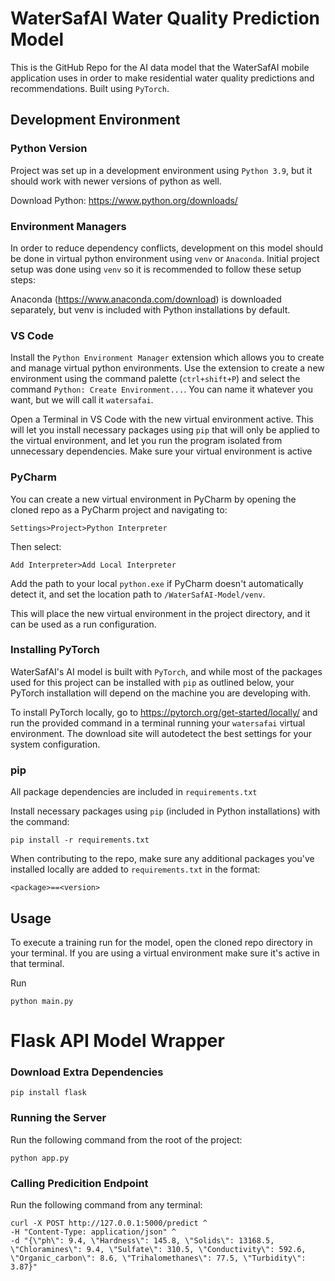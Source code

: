 # WaterSafAI Water Quality Prediction Model

This is the GitHub Repo for the AI data model that the WaterSafAI mobile application uses in order to make residential
water quality predictions and recommendations. Built using `PyTorch`.

## Development Environment
### Python Version
Project was set up in a development environment using `Python 3.9`, but it should work with newer versions of python as well.

Download Python: https://www.python.org/downloads/

### Environment Managers
In order to reduce dependency conflicts, development on this model should be done in virtual python environment using `venv`
or `Anaconda`. Initial project setup was done using `venv` so it is recommended to follow these setup steps:

Anaconda (https://www.anaconda.com/download) is downloaded separately, but venv is included with Python installations by default.

### VS Code
Install the `Python Environment Manager` extension which allows you to create and manage virtual python environments. Use
the extension to create a new environment using the command palette (`ctrl+shift+P`) and select the command 
`Python: Create Environment...`. You can name it whatever you want, but we will call it `watersafai`.

Open a Terminal in VS Code with the new virtual environment active. This will let you install necessary packages using
`pip` that will only be applied to the virtual environment, and let you run the program isolated from unnecessary dependencies.
Make sure your virtual environment is active

### PyCharm
You can create a new virtual environment in PyCharm by opening the cloned repo as a PyCharm project and navigating to:

`Settings>Project>Python Interpreter` 

Then select:

`Add Interpreter>Add Local Interpreter`

Add the path to your local `python.exe` if PyCharm doesn't automatically detect it, and set the location path to 
`/WaterSafAI-Model/venv`.

This will place the new virtual environment in the project directory, and it can be used as a run configuration.

### Installing PyTorch
WaterSafAI's AI model is built with `PyTorch`, and while most of the packages used for this project can be installed with
`pip` as outlined below, your PyTorch installation will depend on the machine you are developing with. 

To install PyTorch locally, go to https://pytorch.org/get-started/locally/ and run the provided command in a terminal 
running your `watersafai` virtual environment. The download site will autodetect the best settings for your system 
configuration.

### pip
All package dependencies are included in `requirements.txt`

Install necessary packages using `pip` (included in Python installations) with the command:

```
pip install -r requirements.txt
```

When contributing to the repo, make sure any additional packages you've installed locally are added to `requirements.txt`
in the format:
```
<package>==<version>
```

## Usage

To execute a training run for the model, open the cloned repo directory in your terminal. If you are using a virtual 
environment make sure it's active in that terminal.

Run

``` 
python main.py
```

# Flask API Model Wrapper

### Download Extra Dependencies

```
pip install flask
```


### Running the Server

Run the following command from the root of the project:

```
python app.py
```

### Calling Predicition Endpoint

Run the following command from any terminal:

```
curl -X POST http://127.0.0.1:5000/predict ^
-H "Content-Type: application/json" ^
-d "{\"ph\": 9.4, \"Hardness\": 145.8, \"Solids\": 13168.5, \"Chloramines\": 9.4, \"Sulfate\": 310.5, \"Conductivity\": 592.6, \"Organic_carbon\": 8.6, \"Trihalomethanes\": 77.5, \"Turbidity\": 3.87}"

```